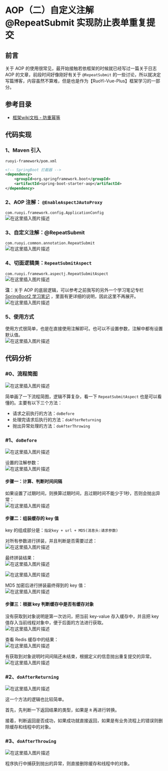 # AOP（二）自定义注解 @RepeatSubmit 实现防止表单重复提交

## 前言
关于 AOP 的使用很常见，最开始接触若依框架的时候就已经写过一篇关于日志AOP 的文章，前段时间好像刚好有关于 `@RepeatSubmit` 的一些讨论，所以就决定写篇博客，内容虽然不算难，但是也是作为【RuoYi-Vue-Plus】框架学习的一部分。
## 参考目录
- [框架wiki文档 - 防重幂等](https://gitee.com/JavaLionLi/RuoYi-Vue-Plus/wikis/%E6%A1%86%E6%9E%B6%E5%8A%9F%E8%83%BD/%E9%98%B2%E9%87%8D%E5%B9%82%E7%AD%89)

## 代码实现
### 1、Maven 引入
`ruoyi-framework/pom.xml`
```xml
<!-- SpringBoot 拦截器 -->
<dependency>
    <groupId>org.springframework.boot</groupId>
    <artifactId>spring-boot-starter-aop</artifactId>
</dependency>
```
### 2、AOP 注解： `@EnableAspectJAutoProxy`
`com.ruoyi.framework.config.ApplicationConfig`<br>
![在这里插入图片描述](img02/e8129f2a30a54c428bdd4badd7005ff8.png)
### 3、自定义注解：@RepeatSubmit
`com.ruoyi.common.annotation.RepeatSubmit`<br>
![在这里插入图片描述](img02/dfac7144a2bc4248a38de47dcc8d8a85.png)
### 4、切面逻辑类：`RepeatSubmitAspect`
`com.ruoyi.framework.aspectj.RepeatSubmitAspect`<br>
![在这里插入图片描述](img02/e4498173e2c049e48710f13e27df3229.png)

**注**：关于 AOP 的底层逻辑，可以参考之前我写的另外一个学习笔记专栏  [SpringBoot2 学习笔记](https://blog.csdn.net/michelle_zhong/category_11485196.html) ，里面有更详细的说明，因此这里不再展开。<br>
![在这里插入图片描述](img02/21fe76afb24b423fb39de6078e10afba.png)
### 5、使用方式
使用方式很简单，也是在直接使用注解即可。也可以不设置参数，注解中都有设置默认值。<br>
![在这里插入图片描述](img02/217cbd1d628d48688d7f0c42663867c9.png)
## 代码分析
### #0、流程简图
![在这里插入图片描述](img02/ee21bbd7610f4520b37c6c8fafec74e9.png)

简单画了一下流程简图，逻辑不算复杂，看一下 `RepeatSubmitAspect` 也是可以看懂的。主要有以下三个方法：
- 请求之前执行的方法：`doBefore`
- 处理完请求后执行的方法：`doAfterReturning`
- 抛出异常处理的方法：`doAfterThrowing`

### #1、`doBefore`
![在这里插入图片描述](img02/41fe9e99ba2f432e808b911a2c0f6478.png)

设置的注解参数：<br>
![在这里插入图片描述](img02/db3b329328384562908a5553deea1eb0.png)

#### 步骤一：计算、判断时间间隔

如果设置了过期时间，则换算过期时间，且过期时间不能少于1秒，否则会抛出异常：<br>
![在这里插入图片描述](img02/a60126073345443286cd2a47bb3cd5fc.png)

#### 步骤二：组装缓存的 key 值
key 的组成部分是：`指定key + url + MD5(消息头:请求参数)`

对所有参数进行拼装，并且判断是否需要过滤：<br>
![在这里插入图片描述](img02/a8143af2e4084558ae50f9ae0c1af0fe.png)

最终拼装结果：<br>
![在这里插入图片描述](img02/305fe4e0245d490ca63a17e992f21780.png)

![在这里插入图片描述](img02/690a578edd7049eebcf379a8355cbdfa.png)

MD5 加密后进行拼装最终得到的 key 值：<br>
![在这里插入图片描述](img02/442d7a58cf114d3186893d2c6b506a89.png)
#### 步骤三：根据 key 判断缓存中是否有缓存对象
没有获取到对象说明是第一次访问，把当前 key-value 存入缓存中，并且把 key 值存入当前线程对象中，便于后面的方法进行获取。<br>
![在这里插入图片描述](img02/961301c51cbe43e5a1ef8530095a3b56.png)

查看 Redis 缓存中的结果：<br>
![在这里插入图片描述](img02/922a56b2e59a4613a5fb1f3ac542d351.png)

有获取到对象说明时间间隔还未结束，根据定义的信息抛出重复提交的异常。<br>
![在这里插入图片描述](img02/7d9d40b9e3d3446eadca7e46c71b9686.png)
### #2、`doAfterReturning`
![在这里插入图片描述](img02/2eece6fd7723420c8cde04bfb4a44901.png)

这一个方法的逻辑也比较简单。<br>

首先，先判断一下返回结果的类型，如果是 `R` 再进行转换。<br>

接着，判断返回是否成功，如果成功就直接返回，如果是有业务流程上的错误则删除缓存和线程中的对象。<br>
### #3、`doAfterThrowing`
![在这里插入图片描述](img02/62514995263244ff8eee982bcb31d2d6.png)

程序执行中捕获到抛出的异常，则直接删除缓存和线程中的对象。